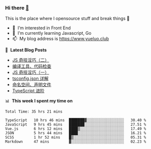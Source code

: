 ### Hi there <a href="https://www.yueluo.club/"> 👋 </a>
This is the place where I opensource stuff and break things :rofl:

- 👀 &nbsp;I’m interested in Front End
- 🌱 &nbsp;I’m currently learning Javascript, Go
- 📫 &nbsp;My blog address is https://www.yueluo.club

📕 &nbsp;**Latest Blog Posts**

<!-- BLOG-POST-LIST:START -->
- [JS 奇技淫巧（二）](https://www.yueluo.club/detail?articleId=62a0440f8e159c5c8f5e13af)
- [编译工具、代码检查](https://www.yueluo.club/detail?articleId=629e0ebb1b72002733d9ffbf)
- [JS 奇技淫巧（一）](https://www.yueluo.club/detail?articleId=629db9041b72002733d9fd22)
- [tsconfig.json 详解](https://www.yueluo.club/detail?articleId=629b08811b72002733d9ecfb)
- [命名空间、声明文件](https://www.yueluo.club/detail?articleId=6298268b1b72002733d9dc73)
- [TypeScript 进阶](https://www.yueluo.club/detail?articleId=62940d421b72002733d9c606)
<!-- BLOG-POST-LIST:END -->

📊 &nbsp;**This week I spent my time on**

<!--START_SECTION:waka-->

```text
Total Time: 35 hrs 21 mins

TypeScript   10 hrs 46 mins  ███████▓░░░░░░░░░░░░░░░░░   30.40 %
JavaScript   9 hrs 45 mins   ███████░░░░░░░░░░░░░░░░░░   27.51 %
Vue.js       6 hrs 12 mins   ████▒░░░░░░░░░░░░░░░░░░░░   17.49 %
JSON         5 hrs 44 mins   ████░░░░░░░░░░░░░░░░░░░░░   16.21 %
SCSS         1 hr 52 mins    █▒░░░░░░░░░░░░░░░░░░░░░░░   05.31 %
Markdown     47 mins         ▓░░░░░░░░░░░░░░░░░░░░░░░░   02.23 %
```

<!--END_SECTION:waka-->